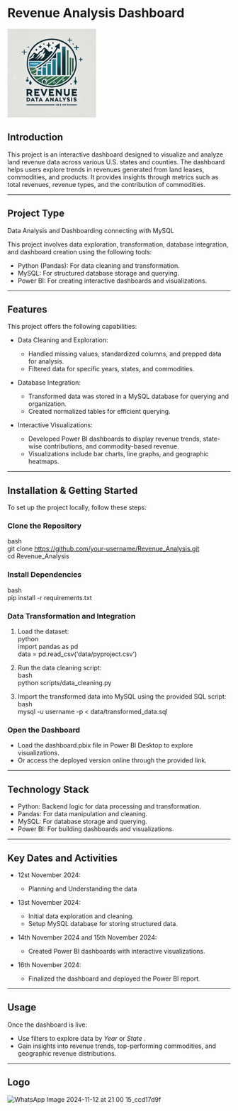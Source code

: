 # Revenue Analysis Dashboard  

<img src="https://github.com/Sakshi9977/Revenue-Data-Analytics-Project/blob/f9fc45b7c40532908c1de3103f4dd943f680363b/Revenu%20project%20logo.jpg" alt="Revenue Data Analytics Project Logo" width="200">



## Introduction  
This project is an interactive dashboard designed to visualize and analyze land revenue data across various U.S. states and counties. The dashboard helps users explore trends in revenues generated from land leases, commodities, and products. It provides insights through metrics such as total revenues, revenue types, and the contribution of commodities.  

---

## Project Type  
 Data Analysis and Dashboarding connecting with MySQL  

This project involves data exploration, transformation, database integration, and dashboard creation using the following tools:  
- Python (Pandas): For data cleaning and transformation.  
- MySQL: For structured database storage and querying.  
- Power BI: For creating interactive dashboards and visualizations.  


---



## Features  
This project offers the following capabilities:  
- Data Cleaning and Exploration:  
   - Handled missing values, standardized columns, and prepped data for analysis.  
   - Filtered data for specific years, states, and commodities.  

- Database Integration:  
   - Transformed data was stored in a MySQL database for querying and organization.  
   - Created normalized tables for efficient querying.  

- Interactive Visualizations:  
   - Developed Power BI dashboards to display revenue trends, state-wise contributions, and commodity-based revenue.  
   - Visualizations include bar charts, line graphs, and geographic heatmaps.  

---

## Installation & Getting Started  

To set up the project locally, follow these steps:  

### Clone the Repository  
bash  
git clone https://github.com/your-username/Revenue_Analysis.git  
cd Revenue_Analysis  
  

### Install Dependencies  
bash  
pip install -r requirements.txt  
  

### Data Transformation and Integration  
1. Load the dataset:  
   python  
   import pandas as pd  
   data = pd.read_csv('data/pyproject.csv')  
     
2. Run the data cleaning script:  
   bash  
   python scripts/data_cleaning.py  
     
3. Import the transformed data into MySQL using the provided SQL script:  
   bash  
   mysql -u username -p < data/transformed_data.sql  
     

### Open the Dashboard  
- Load the dashboard.pbix file in Power BI Desktop to explore visualizations.  
- Or access the deployed version online through the provided link.  

---

## Technology Stack  
- Python: Backend logic for data processing and transformation.  
- Pandas: For data manipulation and cleaning.  
- MySQL: For database storage and querying.  
- Power BI: For building dashboards and visualizations.  

---

## Key Dates and Activities  

- 12st November 2024:
   - Planning and Understanding the data
- 13st November 2024:  
   - Initial data exploration and cleaning.  
   - Setup MySQL database for storing structured data.  

- 14th November 2024 and 15th November 2024:  
   - Created Power BI dashboards with interactive visualizations.  

- 16th November 2024:  
   - Finalized the dashboard and deployed the Power BI report.  

---

## Usage  
Once the dashboard is live:  
- Use filters to explore data by *Year* or *State* .  
- Gain insights into revenue trends, top-performing commodities, and geographic revenue distributions.  

---
## Logo
![WhatsApp Image 2024-11-12 at 21 00 15_ccd17d9f](https://github.com/user-attachments/assets/4f3aeeb9-9fef-495e-9af2-848fd1828e77)
